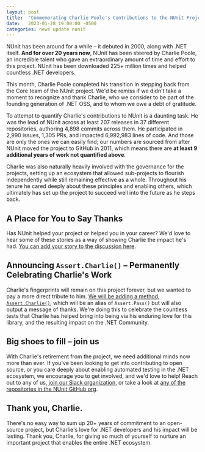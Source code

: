 ```yaml
---
layout: post
title:  "Commemorating Charlie Poole's Contributions to the NUnit Project"
date:   2023-01-28 19:00:00 -0500
categories: news update nunit
---
```


NUnit has been around for a while – it debuted in 2000, along with .NET itself. **And for over 20 years now**, NUnit has been steered by Charlie Poole, an incredible talent who gave an extraordinary amount of time and effort to this project. NUnit has been downloaded 225+ million times and helped countless .NET developers.

This month, Charlie Poole completed his transition in stepping back from the Core team of the NUnit project. We'd be remiss if we didn't take a moment to recognize and thank Charlie, who we consider to be part of the founding generation of .NET OSS, and to whom we owe a debt of gratitude.

To attempt to quantify Charlie's contributions to NUnit is a daunting task. He was the lead of NUnit across at least 207 releases in 37 different repositories, authoring 4,898 commits across them. He participated in 2,990 issues, 1,305 PRs, and impacted 6,992,983 lines of code. And those are only the ones we can easily find; our numbers are sourced from after NUnit moved the project to GitHub in 2011, which means there are **at least 9 additional years of work not quantified above**.

Charlie was also naturally heavily involved with the governance for the projects, setting up an ecosystem that allowed sub-projects to flourish independently while still remaining effective as a whole. Throughout his tenure he cared deeply about these principles and enabling others, which ultimately has set up the project to succeed well into the future as he steps back.

## A Place for You to Say Thanks

Has NUnit helped your project or helped you in your career? We'd love to hear some of these stories as a way of showing Charlie the impact he's had. [You can add your story to the discussion here](https://github.com/nunit/nunit/discussions/4283).

## Announcing `Assert.Charlie()` – Permanently Celebrating Charlie's Work

Charlie's fingerprints will remain on this project forever, but we wanted to pay a more direct tribute to him. [We will be adding a method, `Assert.Charlie()`](https://github.com/nunit/nunit/pull/4284), which will be an alias of `Assert.Pass()` but will also output a message of thanks. We're doing this to celebrate the countless tests that Charlie has helped bring into being via his enduring love for this library, and the resulting impact on the .NET Community.

## Big shoes to fill – join us

With Charlie's retirement from the project, we need additional minds now more than ever. If you've been looking to get into contributing to open source, or you care deeply about enabling automated testing in the .NET ecosystem, we encourage you to get involved, and we'd love to help! Reach out to any of us, [join our Slack organization](https://join.slack.com/t/nunit/shared_invite/zt-jz58jw68-Led8y3WH4n2a~Y5WjuOpKA), or take a look at [any of the repositories in the NUnit GitHub org](http://github.com/nunit).

## Thank you, Charlie.

There's no easy way to sum up 20+ years of commitment to an open-source project, but Charlie's love for .NET developers and his impact will be lasting. Thank you, Charlie, for giving so much of yourself to nurture an important project that enables the entire .NET ecosystem.
